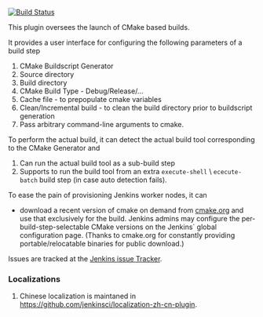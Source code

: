 [![Build Status](https://jenkins.ci.cloudbees.com/buildStatus/icon?job=plugins/cmakebuilder-plugin)](https://jenkins.ci.cloudbees.com/job/plugins/job/cmakebuilder-plugin/)

This plugin oversees the launch of CMake based builds.

It provides a user interface for configuring the following parameters of a build step

1. CMake Buildscript Generator
2. Source directory
3. Build directory
4. CMake Build Type - Debug/Release/...
5. Cache file - to prepopulate cmake variables
6. Clean/Incremental build - to clean the build directory prior to buildscript generation
7. Pass arbitrary command-line arguments to cmake.

To perform the actual build, it can detect the actual build tool corresponding to the CMake Generator and

1. Can run the actual build tool as a sub-build step
2. Supports to run the build tool from an extra ```execute-shell``` \ ```ececute-batch``` build step (in case auto detection fails).

To ease the pain of provisioning Jenkins worker nodes, it can

- download a recent version of cmake on demand from [cmake.org](https://cmake.org/files/) and use that exclusively for the build.
Jenkins admins may configure the per-build-step-selectable CMake versions on the Jenkins` global configuration page. (Thanks to cmake.org for constantly providing portable/relocatable binaries for public download.)

Issues are tracked at the [Jenkins issue Tracker](https://issues.jenkins-ci.org/issues/?jql=component%20%3D%20cmakebuilder-plugin).

### Localizations
1. Chinese localization is maintaned in https://github.com/jenkinsci/localization-zh-cn-plugin.
